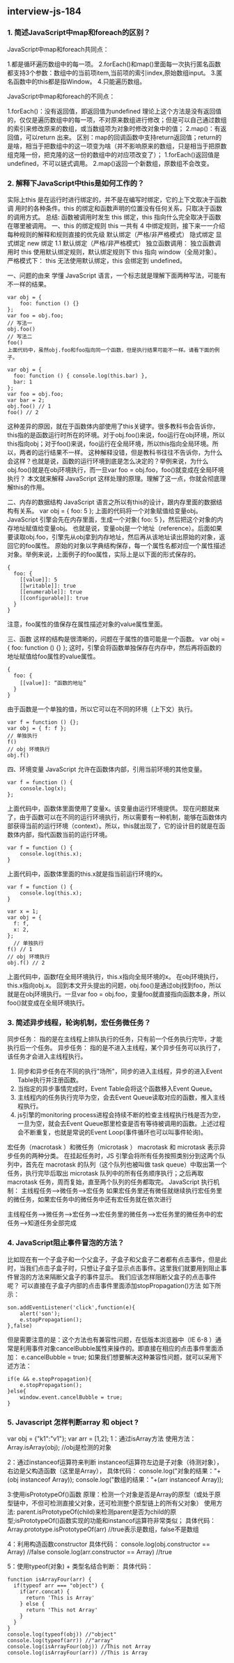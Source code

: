 ## interview-js-184

### 1. 简述JavaScript中map和foreach的区别？

JavaScript中map和foreach共同点：

1.都是循环遍历数组中的每一项。
2.forEach()和map()里面每一次执行匿名函数都支持3个参数：数组中的当前项item,当前项的索引index,原始数组input。
3.匿名函数中的this都是指Window。
4.只能遍历数组。

JavaScript中map和foreach的不同点：

1.forEach()：没有返回值，即返回值为undefined
理论上这个方法是没有返回值的，仅仅是遍历数组中的每一项，不对原来数组进行修改；但是可以自己通过数组的索引来修改原来的数组，或当数组项为对象时修改对象中的值；
2.map()：有返回值，可以return 出来。
区别：map的回调函数中支持return返回值；return的是啥，相当于把数组中的这一项变为啥（并不影响原来的数组，只是相当于把原数组克隆一份，把克隆的这一份的数组中的对应项改变了）；
1.forEach()返回值是undefined，不可以链式调用。
2.map()返回一个新数组，原数组不会改变。

### 2. 解释下JavaScript中this是如何工作的？

实际上this 是在运行时进行绑定的，并不是在编写时绑定，它的上下文取决于函数调 用时的各种条件。this 的绑定和函数声明的位置没有任何关系，只取决于函数的调用方式。 总结: 函数被调用时发生 this 绑定，this 指向什么完全取决于函数在哪里被调用。 一、this 的绑定规则 this 一共有 4 中绑定规则，接下来一一介绍每种规则的解释和规则直接的优先级 默认绑定（严格/非严格模式） 隐式绑定 显式绑定 new 绑定 1.1 默认绑定（严格/非严格模式） 独立函数调用： 独立函数调用时 this 使用默认绑定规则，默认绑定规则下 this 指向 window（全局对象）。 严格模式下： this 无法使用默认绑定，this 会绑定到 undefined。

一、问题的由来
学懂 JavaScript 语言，一个标志就是理解下面两种写法，可能有不一样的结果。
```
var obj = {
	foo: function () {}
};
var foo = obj.foo;
// 写法一
obj.foo()
// 写法二
foo()
上面代码中，虽然obj.foo和foo指向同一个函数，但是执行结果可能不一样。请看下面的例子。

var obj = {
  foo: function () { console.log(this.bar) },
  bar: 1
};
var foo = obj.foo;
var bar = 2;
obj.foo() // 1
foo() // 2
```
这种差异的原因，就在于函数体内部使用了this关键字。很多教科书会告诉你，this指的是函数运行时所在的环境。对于obj.foo()来说，foo运行在obj环境，所以this指向obj；对于foo()来说，foo运行在全局环境，所以this指向全局环境。所以，两者的运行结果不一样。
这种解释没错，但是教科书往往不告诉你，为什么会这样？也就是说，函数的运行环境到底是怎么决定的？举例来说，为什么obj.foo()就是在obj环境执行，而一旦var foo = obj.foo，foo()就变成在全局环境执行？
本文就来解释 JavaScript 这样处理的原理。理解了这一点，你就会彻底理解this的作用。

二、内存的数据结构
JavaScript 语言之所以有this的设计，跟内存里面的数据结构有关系。
var obj = { foo: 5 };
上面的代码将一个对象赋值给变量obj。JavaScript 引擎会先在内存里面，生成一个对象{ foo: 5 }，然后把这个对象的内存地址赋值给变量obj。
也就是说，变量obj是一个地址（reference）。后面如果要读取obj.foo，引擎先从obj拿到内存地址，然后再从该地址读出原始的对象，返回它的foo属性。
原始的对象以字典结构保存，每一个属性名都对应一个属性描述对象。举例来说，上面例子的foo属性，实际上是以下面的形式保存的。
```
{
  foo: {
    [[value]]: 5
    [[writable]]: true
    [[enumerable]]: true
    [[configurable]]: true
  }
}
```
注意，foo属性的值保存在属性描述对象的value属性里面。

三、函数
这样的结构是很清晰的，问题在于属性的值可能是一个函数。
var obj = { foo: function () {} };
这时，引擎会将函数单独保存在内存中，然后再将函数的地址赋值给foo属性的value属性。
```
{
  foo: {
  	[[value]]: “函数的地址”
  }
}
```
由于函数是一个单独的值，所以它可以在不同的环境（上下文）执行。
```
var f = function () {};
var obj = { f: f };
// 单独执行
f()
// obj 环境执行
obj.f()
```
四、环境变量
JavaScript 允许在函数体内部，引用当前环境的其他变量。
```
var f = function () {
	console.log(x);
};
```
上面代码中，函数体里面使用了变量x。该变量由运行环境提供。
现在问题就来了，由于函数可以在不同的运行环境执行，所以需要有一种机制，能够在函数体内部获得当前的运行环境（context）。所以，this就出现了，它的设计目的就是在函数体内部，指代函数当前的运行环境。
```
var f = function () {
	console.log(this.x);
}
```
上面代码中，函数体里面的this.x就是指当前运行环境的x。
```
var f = function () {
	console.log(this.x);
}

var x = 1;
var obj = {
  f: f,
  x: 2,
};
  // 单独执行
f() // 1
// obj 环境执行
obj.f() // 2
```
上面代码中，函数f在全局环境执行，this.x指向全局环境的x。
在obj环境执行，this.x指向obj.x。
回到本文开头提出的问题，obj.foo()是通过obj找到foo，所以就是在obj环境执行。一旦var foo = obj.foo，变量foo就直接指向函数本身，所以foo()就变成在全局环境执行。
### 3. 简述异步线程，轮询机制，宏任务微任务？

同步任务： 指的是在主线程上排队执行的任务，只有前一个任务执行完毕，才能执行后一个任务。
异步任务： 指的是不进入主线程，某个异步任务可以执行了，该任务才会进入主线程执行。

1. 同步和异步任务在不同的执行"场所"，同步的进入主线程，异步的进入Event Table执行并注册函数。
2. 当指定的异步事情完成时，Event Table会将这个函数移入Event Queue。
3. 主线程内的任务执行完毕为空，会去Event Queue读取对应的函数，推入主线程执行。
4. js引擎的monitoring process进程会持续不断的检查主线程执行栈是否为空，一旦为空，就会去Event
Queue那里检查是否有等待被调用的函数。上述过程会不断重复，也就是常说的Event Loop(事件循环也可以叫事件轮询)。


宏任务（macrotask ）和微任务（microtask ）
macrotask 和 microtask 表示异步任务的两种分类。
在挂起任务时，JS 引擎会将所有任务按照类别分到这两个队列中，首先在 macrotask 的队列（这个队列也被叫做 task queue）中取出第一个任务，执行完毕后取出 microtask 队列中的所有任务顺序执行；之后再取 macrotask 任务，周而复始，直至两个队列的任务都取完。
JavaScript 执行机制：
主线程任务——>微任务——>宏任务
如果宏任务里还有微任就继续执行宏任务里的微任务，如果宏任务中的微任务中还有宏任务就在依次进行

主线程任务——>微任务——>宏任务——>宏任务里的微任务——>宏任务里的微任务中的宏任务——>知道任务全部完成

### 4. JavaScript阻止事件冒泡的方法？

比如现在有一个子盒子和一个父盒子，子盒子和父盒子二者都有点击事件，但是此时，当我们点击子盒子时，只想让子盒子显示点击事件。这里我们就要用到阻止事件冒泡的方法来隔断父盒子的事件显示。
我们应该怎样阻断父盒子的点击事件呢？
可以直接在子盒子内部的点击事件里面添加stopPropagation()方法
如下所示：
```
son.addEventListener('click',function(e){
	alert('son');
	e.stopPropagation();
},false)
```
但是需要注意的是：这个方法也有兼容性问题，在低版本浏览器中（IE 6-8 ）通常是利用事件对象cancelBubble属性来操作的。即直接在相应的点击事件里面添加：
e.cancelBubble = true;
如果我们想要解决这种兼容性问题，就可以采用下述方法：
```
if(e && e.stopPropagation){
	e.stopPropagation();
}else{
	window.event.cancelBubble = true;
}
```
### 5. Javascript 怎样判断array 和 object ?

var obj = {"k1":"v1"};
var arr = [1,2];
1：通过isArray方法
使用方法： Array.isArray(obj); //obj是检测的对象

2：通过instanceof运算符来判断
instanceof运算符左边是子对象（待测对象），右边是父构造函数（这里是Array），
具体代码：
console.log("对象的结果："+(obj instanceof Array));
console.log("数组的结果："+(arr instanceof Array));

3:使用isPrototypeOf()函数
原理：检测一个对象是否是Array的原型（或处于原型链中，不但可检测直接父对象，还可检测整个原型链上的所有父对象）
使用方法: parent.isPrototypeOf(child)来检测parent是否为child的原型;isPrototypeOf()函数实现的功能和instancof运算符非常类似；
具体代码：
Array.prototype.isPrototypeOf(arr) //true表示是数组，false不是数组

4：利用构造函数constructor
具体代码：
console.log(obj.constructor == Array) //false
console.log(arr.constructor == Array) //true

5：使用typeof(对象) + 类型名结合判断：
具体代码：
```
function isArrayFour(arr) {
  if(typeof arr === "object") {
    if(arr.concat) {
      return 'This is Array'
    } else {
      return 'This not Array'
    }
  }
}
console.log(typeof(obj)) //"object"
console.log(typeof(arr)) //"array"
console.log(isArrayFour(obj)) //This not Array
console.log(isArrayFour(arr)) //This is Array
```
